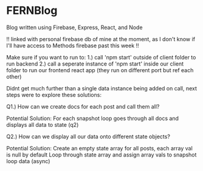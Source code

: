 # FERNBlog
Blog written using Firebase, Express, React, and Node

!! linked with personal firebase db of mine at the moment, as I don't know if I'll have access to Methods firebase past this week !!

Make sure if you want to run to: 
  1.) call 'npm start' outside of client folder to run backend
  2.) call a seperate instance of 'npm start' inside our client folder to run our frontend react app (they run on different port but ref each other)
  
Didnt get much further than a single data instance being added on call, next steps were to explore these solutions:

  Q1.) How can we create docs for each post and call them all?

  Potential Solution:
    For each snapshot loop goes through all docs and displays all data to state (q2)

  Q2.) How can we display all our data onto different state objects?

  Potential Solution:
    Create an empty state array for all posts, each array val is null by default
    Loop through state array and assign array vals to snapshot loop data (async)
